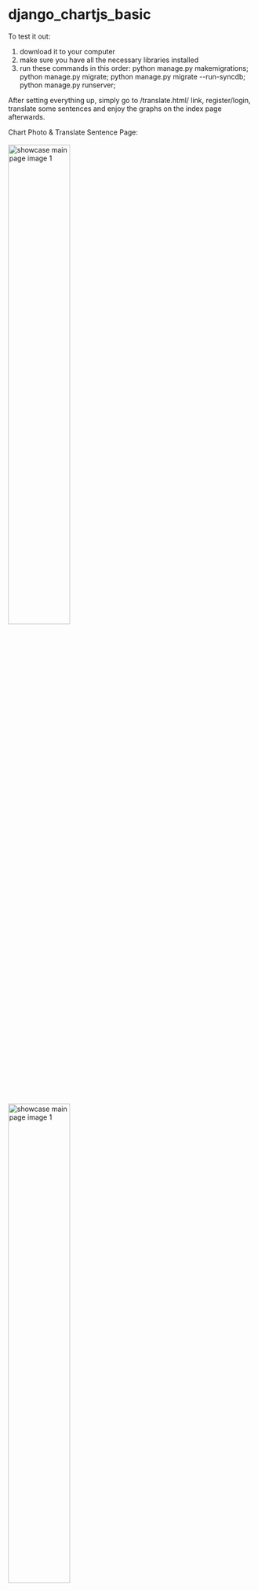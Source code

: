 # django_chartjs_basic
To test it out: 
1. download it to your computer
2. make sure you have all the necessary libraries installed
3. run these commands in this order: python manage.py makemigrations; python manage.py migrate; python manage.py migrate --run-syncdb; python manage.py runserver;

After setting everything up, simply go to /translate.html/ link, register/login, translate some sentences and enjoy the graphs on the index page afterwards.

Chart Photo & Translate Sentence Page:
<br>
<br>
<img width="50%" src="https://i.imgur.com/J2eO93E.png" alt="showcase main page image 1">
<br>
<img width="50%" src="https://i.imgur.com/krTJQkY.png" alt="showcase main page image 1">
<br>
<img width="50%" src="https://i.imgur.com/WvPt17Q.png" alt="translation page image">
